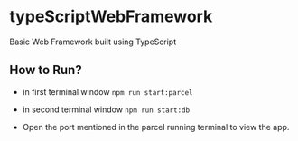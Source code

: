 # typeScriptWebFramework

Basic Web Framework built using TypeScript

## How to Run?

- in first terminal window
  `npm run start:parcel`

- in second terminal window
  `npm run start:db`

- Open the port mentioned in the parcel running terminal to view the app.
